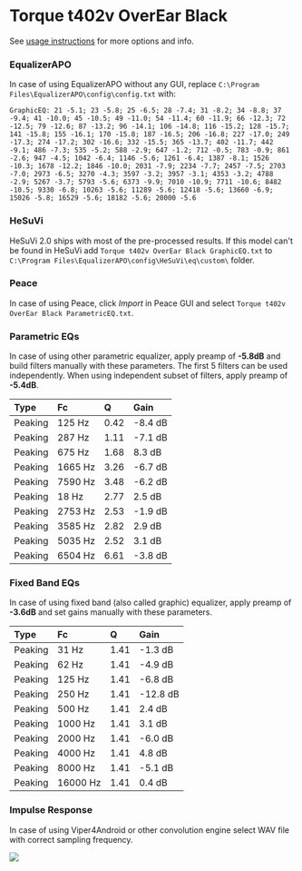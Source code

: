 # Torque t402v OverEar Black
See [usage instructions](https://github.com/jaakkopasanen/AutoEq#usage) for more options and info.

### EqualizerAPO
In case of using EqualizerAPO without any GUI, replace `C:\Program Files\EqualizerAPO\config\config.txt`
with:
```
GraphicEQ: 21 -5.1; 23 -5.8; 25 -6.5; 28 -7.4; 31 -8.2; 34 -8.8; 37 -9.4; 41 -10.0; 45 -10.5; 49 -11.0; 54 -11.4; 60 -11.9; 66 -12.3; 72 -12.5; 79 -12.6; 87 -13.2; 96 -14.1; 106 -14.8; 116 -15.2; 128 -15.7; 141 -15.8; 155 -16.1; 170 -15.8; 187 -16.5; 206 -16.8; 227 -17.0; 249 -17.3; 274 -17.2; 302 -16.6; 332 -15.5; 365 -13.7; 402 -11.7; 442 -9.1; 486 -7.3; 535 -5.2; 588 -2.9; 647 -1.2; 712 -0.5; 783 -0.9; 861 -2.6; 947 -4.5; 1042 -6.4; 1146 -5.6; 1261 -6.4; 1387 -8.1; 1526 -10.3; 1678 -12.2; 1846 -10.0; 2031 -7.9; 2234 -7.7; 2457 -7.5; 2703 -7.0; 2973 -6.5; 3270 -4.3; 3597 -3.2; 3957 -3.1; 4353 -3.2; 4788 -2.9; 5267 -3.7; 5793 -5.6; 6373 -9.9; 7010 -10.9; 7711 -10.6; 8482 -10.5; 9330 -6.8; 10263 -5.6; 11289 -5.6; 12418 -5.6; 13660 -6.9; 15026 -5.8; 16529 -5.6; 18182 -5.6; 20000 -5.6
```

### HeSuVi
HeSuVi 2.0 ships with most of the pre-processed results. If this model can't be found in HeSuVi add
`Torque t402v OverEar Black GraphicEQ.txt` to `C:\Program Files\EqualizerAPO\config\HeSuVi\eq\custom\` folder.

### Peace
In case of using Peace, click *Import* in Peace GUI and select `Torque t402v OverEar Black ParametricEQ.txt`.

### Parametric EQs
In case of using other parametric equalizer, apply preamp of **-5.8dB** and build filters manually
with these parameters. The first 5 filters can be used independently.
When using independent subset of filters, apply preamp of **-5.4dB**.

| Type    | Fc      |    Q | Gain    |
|:--------|:--------|:-----|:--------|
| Peaking | 125 Hz  | 0.42 | -8.4 dB |
| Peaking | 287 Hz  | 1.11 | -7.1 dB |
| Peaking | 675 Hz  | 1.68 | 8.3 dB  |
| Peaking | 1665 Hz | 3.26 | -6.7 dB |
| Peaking | 7590 Hz | 3.48 | -6.2 dB |
| Peaking | 18 Hz   | 2.77 | 2.5 dB  |
| Peaking | 2753 Hz | 2.53 | -1.9 dB |
| Peaking | 3585 Hz | 2.82 | 2.9 dB  |
| Peaking | 5035 Hz | 2.52 | 3.1 dB  |
| Peaking | 6504 Hz | 6.61 | -3.8 dB |

### Fixed Band EQs
In case of using fixed band (also called graphic) equalizer, apply preamp of **-3.6dB** and set
gains manually with these parameters.

| Type    | Fc       |    Q | Gain     |
|:--------|:---------|:-----|:---------|
| Peaking | 31 Hz    | 1.41 | -1.3 dB  |
| Peaking | 62 Hz    | 1.41 | -4.9 dB  |
| Peaking | 125 Hz   | 1.41 | -6.8 dB  |
| Peaking | 250 Hz   | 1.41 | -12.8 dB |
| Peaking | 500 Hz   | 1.41 | 2.4 dB   |
| Peaking | 1000 Hz  | 1.41 | 3.1 dB   |
| Peaking | 2000 Hz  | 1.41 | -6.0 dB  |
| Peaking | 4000 Hz  | 1.41 | 4.8 dB   |
| Peaking | 8000 Hz  | 1.41 | -5.1 dB  |
| Peaking | 16000 Hz | 1.41 | 0.4 dB   |

### Impulse Response
In case of using Viper4Android or other convolution engine select WAV file with correct sampling frequency.

![](https://raw.githubusercontent.com/jaakkopasanen/AutoEq/master/results/innerfidelity/sbaf-serious/Torque%20t402v%20OverEar%20Black/Torque%20t402v%20OverEar%20Black.png)